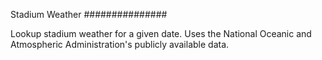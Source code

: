 Stadium Weather
###############

Lookup stadium weather for a given date.
Uses the National Oceanic and Atmospheric Administration's publicly available data.
